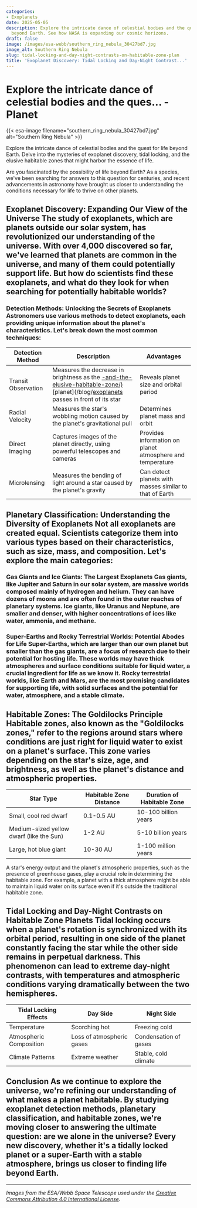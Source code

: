 ```yaml
---
categories:
- Exoplanets
date: 2025-05-05
description: Explore the intricate dance of celestial bodies and the quest for life
  beyond Earth. See how NASA is expanding our cosmic horizons.
draft: false
image: /images/esa-webb/southern_ring_nebula_30427bd7.jpg
image_alt: Southern Ring Nebula
slug: tidal-locking-and-day-night-contrasts-on-habitable-zone-plan
title: 'Exoplanet Discovery: Tidal Locking and Day-Night Contrast...'
---
```


# Explore the intricate dance of celestial bodies and the ques... - Planet
{{< esa-image filename="southern_ring_nebula_30427bd7.jpg" alt="Southern Ring Nebula" >}}



Explore the intricate dance of celestial bodies and the quest for life beyond Earth. Delve into the mysteries of exoplanet discovery, tidal locking, and the elusive habitable zones that might harbor the essence of life.

Are you fascinated by the possibility of life beyond Earth? As a species, we've been searching for answers to this question for centuries, and recent advancements in astronomy have brought us closer to understanding the conditions necessary for life to thrive on other planets.

 ## Exoplanet Discovery: Expanding Our View of the Universe The study of exoplanets, which are planets outside our solar system, has revolutionized our understanding of the universe. With over 4,000 discovered so far, we've learned that planets are common in the universe, and many of them could potentially support life. But how do scientists find these exoplanets, and what do they look for when searching for potentially habitable worlds?

 ### Detection Methods: Unlocking the Secrets of Exoplanets Astronomers use various methods to detect exoplanets, each providing unique information about the planet's characteristics. Let's break down the most common techniques:

 | Detection Method | Description | Advantages |
| --- | --- | --- |
| Transit Observation | Measures the decrease in brightness as the [-and-the-elusive-habitable-zone/)](/blog/the-habitable-zone-where-star-planet-distance-defines-the-po) [planet](/blog/[exoplanets](/blog/the-cosmic-dance-of-exoplanets-and-habitable-zones) passes in front of its star | Reveals planet size and orbital period |
| Radial Velocity | Measures the star's wobbling motion caused by the planet's gravitational pull | Determines planet mass and orbit |
| Direct Imaging | Captures images of the planet directly, using powerful telescopes and cameras | Provides information on planet atmosphere and temperature |
| Microlensing | Measures the bending of light around a star caused by the planet's gravity | Can detect planets with masses similar to that of Earth | By combining data from these methods, scientists can create a comprehensive picture of an exoplanet's size, orbit, and potential environment. For example, the Kepler space telescope used transit observation to discover thousands of exoplanets, while the upcoming James Webb Space Telescope will focus on direct imaging and spectroscopy to study the atmospheres of distant worlds.

 ## Planetary Classification: Understanding the Diversity of Exoplanets Not all exoplanets are created equal. Scientists categorize them into various types based on their characteristics, such as size, mass, and composition. Let's explore the main categories:

 ### Gas Giants and Ice Giants: The Largest Exoplanets Gas giants, like Jupiter and Saturn in our solar system, are massive worlds composed mainly of hydrogen and helium. They can have dozens of moons and are often found in the outer reaches of planetary systems. Ice giants, like Uranus and Neptune, are smaller and denser, with higher concentrations of ices like water, ammonia, and methane.

 ### Super-Earths and Rocky Terrestrial Worlds: Potential Abodes for Life Super-Earths, which are larger than our own planet but smaller than the gas giants, are a focus of research due to their potential for hosting life. These worlds may have thick atmospheres and surface conditions suitable for liquid water, a crucial ingredient for life as we know it. Rocky terrestrial worlds, like Earth and Mars, are the most promising candidates for supporting life, with solid surfaces and the potential for water, atmosphere, and a stable climate.

 ## Habitable Zones: The Goldilocks Principle Habitable zones, also known as the "Goldilocks zones," refer to the regions around stars where conditions are just right for liquid water to exist on a planet's surface. This zone varies depending on the star's size, age, and brightness, as well as the planet's distance and atmospheric properties.

 | Star Type | Habitable Zone Distance | Duration of Habitable Zone |
| --- | --- | --- |
| Small, cool red dwarf | 0.1-0.5 AU | 10-100 billion years |
| Medium-sized yellow dwarf (like the Sun) | 1-2 AU | 5-10 billion years |
| Large, hot blue giant | 10-30 AU | 1-100 million years | Note: AU = astronomical unit, the average distance between the Earth and the Sun.

 A star's energy output and the planet's atmospheric properties, such as the presence of greenhouse gases, play a crucial role in determining the habitable zone. For example, a planet with a thick atmosphere might be able to maintain liquid water on its surface even if it's outside the traditional habitable zone.

 ## Tidal Locking and Day-Night Contrasts on Habitable Zone Planets Tidal locking occurs when a planet's rotation is synchronized with its orbital period, resulting in one side of the planet constantly facing the star while the other side remains in perpetual darkness. This phenomenon can lead to extreme day-night contrasts, with temperatures and atmospheric conditions varying dramatically between the two hemispheres.

 | Tidal Locking Effects | Day Side | Night Side |
| --- | --- | --- |
| Temperature | Scorching hot | Freezing cold |
| Atmospheric Composition | Loss of atmospheric gases | Condensation of gases |
| Climate Patterns | Extreme weather | Stable, cold climate | On a tidally locked planet, the day side might be inhospitable due to extreme heat and atmospheric loss, while the night side could be frozen and dark. However, the terminator zone, where day meets night, might provide a habitable region with moderate temperatures and atmospheric conditions, potentially hosting liquid water and life.

 ## Conclusion As we continue to explore the universe, we're refining our understanding of what makes a planet habitable. By studying exoplanet detection methods, planetary classification, and habitable zones, we're moving closer to answering the ultimate question: are we alone in the universe? Every new discovery, whether it's a tidally locked planet or a super-Earth with a stable atmosphere, brings us closer to finding life beyond Earth.

---

*Images from the ESA/Webb Space Telescope used under the [Creative Commons Attribution 4.0 International License](https://creativecommons.org/licenses/by/4.0).*